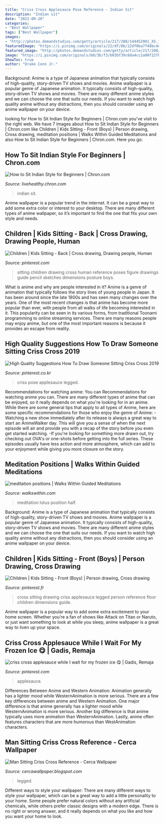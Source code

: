 ```yaml
---
title: "Criss Cross Applesauce Pose Reference - Indian Sit"
description: "Indian sit"
date: "2022-09-20"
categories:
- "Best Wallpaper"
tags: ["Best Wallpaper"]
images:
- "http://photos.demandstudios.com/getty/article/217/208/144452901_XS.jpg"
featuredImage: "https://i.pinimg.com/originals/22/df/0b/22df0ba7f48bc4eb0825e90d96a86b7a.jpg"
featured_image: "http://photos.demandstudios.com/getty/article/217/208/144452901_XS.jpg"
image: "https://i.pinimg.com/originals/b0/3b/f3/b03bf39c6da4cc2a00f22fb63d68f2c4.jpg"
ShowToc: true
author: "Drake Conn Jr."
---
```



Background: Anime is a type of Japanese animation that typically consists of high-quality, story-driven TV shows and movies.
Anime wallpaper is a popular genre of Japanese animation. It typically consists of high-quality, story-driven TV shows and movies. There are many different anime styles and we can choose the one that suits our needs. If you want to watch high quality anime without any distractions, then you should consider using an anime wallpaper on your device.

	

		
looking for How to Sit Indian Style for Beginners | Chron.com you've visit to the right web. We have 7 Images about How to Sit Indian Style for Beginners | Chron.com like Children | Kids Sitting - Front (Boys) | Person drawing, Cross drawing, meditation positions | Walks Within Guided Meditations and also How to Sit Indian Style for Beginners | Chron.com. Here you go:
		
    
## How To Sit Indian Style For Beginners | Chron.com

<img loading=lazy src="http://photos.demandstudios.com/getty/article/217/208/144452901_XS.jpg" onerror="this.onerror=null;this.src='https://tse3.mm.bing.net/th?id=OIP.hz-jzyYQsyPikb8m_mAbcAHaLG&amp;pid=15.1';" alt="How to Sit Indian Style for Beginners | Chron.com">

_Source: livehealthy.chron.com_

>indian sit. 

	

Anime wallpaper is a popular trend in the internet. It can be a great way to add some extra color or interest to your desktop. There are many different types of anime wallpaper, so it’s important to find the one that fits your own style and needs.

    
## Children | Kids Sitting - Back | Cross Drawing, Drawing People, Human

<img loading=lazy src="https://i.pinimg.com/originals/95/ef/a5/95efa572fbd58a21c82b6863d38092a1.jpg" onerror="this.onerror=null;this.src='https://tse3.mm.bing.net/th?id=OIP.S0OW3ka_a5zNXgcZ06lrpgHaLH&amp;pid=15.1';" alt="Children | Kids Sitting - Back | Cross drawing, Drawing people, Human">

_Source: pinterest.com_

>sitting children drawing cross human reference poses figure drawings guide pencil sketches dimensions posture boys. 

	

What is anime and why are people interested in it?
Anime is a genre of animation that typically follows the story lines of young people in Japan. It has been around since the late 1800s and has seen many changes over the years. One of the most recent changes is that anime has become more popular than ever, with people from all walks of life becoming interested in it. This popularity can be seen in its various forms, from traditional Toonami programming to online streaming services. There are many reasons people may enjoy anime, but one of the most important reasons is because it provides an escape from reality.

    
## High Quality Suggestions How To Draw Someone Sitting Criss Cross 2019

<img loading=lazy src="https://i.pinimg.com/originals/c1/96/21/c19621326bacb30dbc224741de76ebbe.jpg" onerror="this.onerror=null;this.src='https://tse2.mm.bing.net/th?id=OIP.kNJ4fS3BWsV1Yz-fnaty-wHaEw&amp;pid=15.1';" alt="High Quality Suggestions How To Draw Someone Sitting Criss Cross 2019">

_Source: pinterest.co.kr_

>criss pose applesauce legged. 

	

Recommendations for watching anime: You can
Recommendations for watching anime you can. There are many different types of anime that can be enjoyed, so it really depends on what you're looking for in an anime. While there are some general tips that apply to all types of Anime, here are some specific recommendations for those who enjoy the genre of Anime: 
-Watching a new show immediately after its release is always a great way to start an AnimeWalker day. This will give you a sense of when the next episode will air and provide you with a recap of the story before you even get started watching. 
-If you're looking for something more drawn out, try checking out OVA's or one-shots before getting into the full series. These episodes usually have less action and more atmosphere, which can add to your enjoyment while giving you more closure on the story.

    
## Meditation Positions | Walks Within Guided Meditations

<img loading=lazy src="https://i0.wp.com/walkswithin.com/wp-content/uploads/2010/07/half-lotus-meditation-position.jpg" onerror="this.onerror=null;this.src='https://tse2.mm.bing.net/th?id=OIP.h5ZnjRO8fz2ratg-1AQwXAHaIn&amp;pid=15.1';" alt="meditation positions | Walks Within Guided Meditations">

_Source: walkswithin.com_

>meditation lotus position half. 

	

Background: Anime is a type of Japanese animation that typically consists of high-quality, story-driven TV shows and movies.
Anime wallpaper is a popular genre of Japanese animation. It typically consists of high-quality, story-driven TV shows and movies. There are many different anime styles and we can choose the one that suits our needs. If you want to watch high quality anime without any distractions, then you should consider using an anime wallpaper on your device.

    
## Children | Kids Sitting - Front (Boys) | Person Drawing, Cross Drawing

<img loading=lazy src="https://i.pinimg.com/originals/b0/3b/f3/b03bf39c6da4cc2a00f22fb63d68f2c4.jpg" onerror="this.onerror=null;this.src='https://tse1.mm.bing.net/th?id=OIP.5JQ3m4X-p1c3Vi476dNuOQHaIp&amp;pid=15.1';" alt="Children | Kids Sitting - Front (Boys) | Person drawing, Cross drawing">

_Source: pinterest.fr_

>cross sitting drawing criss applesauce legged person reference floor children dimensions guide. 

	

Anime wallpaper is a popular way to add some extra excitement to your home screen. Whether you’re a fan of shows like Attack on Titan or Naruto, or just want something to look at while you sleep, anime wallpaper is a great way to liven up your space.

    
## Criss Cross Applesauce While I Wait For My Frozen Ice 😋 | Gadis, Remaja

<img loading=lazy src="https://i.pinimg.com/736x/af/1c/25/af1c25035276a2f80b9f2f0213f7fc85.jpg" onerror="this.onerror=null;this.src='https://tse1.mm.bing.net/th?id=OIP.snoDu8V10aPou_wwjfaS5AHaJQ&amp;pid=15.1';" alt="criss cross applesauce while I wait for my frozen ice 😋 | Gadis, Remaja">

_Source: pinterest.com_

>applesauce. 

	

Differences Between Anime and Western Animation: Animation generally has a lighter mood while WesternAnimation is more serious.
There are a few key differences between anime and Western Animation. One major difference is that anime generally has a lighter mood while WesternAnimation is more serious. Another big difference is that anime typically uses more animation than WesternAnimation. Lastly, anime often features characters that are more humorous than WestAnimation characters.

    
## Man Sitting Criss Cross Reference - Cerca Wallpaper

<img loading=lazy src="https://i.pinimg.com/originals/22/df/0b/22df0ba7f48bc4eb0825e90d96a86b7a.jpg" onerror="this.onerror=null;this.src='https://tse1.mm.bing.net/th?id=OIP.IU3Ev9iMQWjf5Rls8LtEkAHaL2&amp;pid=15.1';" alt="Man Sitting Criss Cross Reference - Cerca Wallpaper">

_Source: cercawallpaper.blogspot.com_

>legged. 

	

Different ways to style your wallpaper:
There are many different ways to style your wallpaper, which can be a great way to add a little personality to your home. Some people prefer natural colors without any artificial chemicals, while others prefer classic designs with a modern edge. There is no right or wrong answer, and it really depends on what you like and how you want your home to look.

